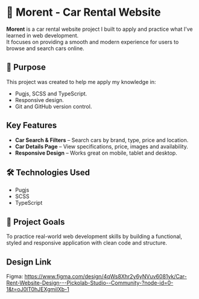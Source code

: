 # 🚗 Morent - Car Rental Website

**Morent** is a car rental website project I built to apply and practice what I’ve learned in web development.  
It focuses on providing a smooth and modern experience for users to browse and search cars online.

## 🎯 Purpose
This project was created to help me apply my knowledge in:
- Pugjs, SCSS and TypeScript.
- Responsive design.
- Git and GitHub version control.

## Key Features
- **Car Search & Filters** – Search cars by brand, type, price and location.
- **Car Details Page** – View specifications, price, images and availability.
- **Responsive Design** – Works great on mobile, tablet and desktop.

## 🛠️ Technologies Used
- Pugjs
- SCSS  
- TypeScript

## 📌 Project Goals
To practice real-world web development skills by building a functional, styled and responsive application with clean code and structure.

## Design Link
Figma: https://www.figma.com/design/4qWs8Xhr2y6yNVuv6081yk/Car-Rent-Website-Design---Pickolab-Studio--Community-?node-id=0-1&t=oJ0lT0hJEXgmiIXb-1